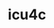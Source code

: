 ---
title: "icu4c"
layout: cache
categories: [package, develop]
meta: {"versions": ["74.2"], "compilers": ["gcc@=11.1.0", "gcc@=11.4.0", "gcc@=7.5.0", "gcc@=9.4.0"], "oss": ["ubuntu18.04", "ubuntu20.04", "ubuntu22.04"], "platforms": ["linux"], "targets": ["ppc64le", "x86_64_v3"], "stacks": ["build_systems", "data-vis-sdk", "e4s", "e4s-power", "root"], "num_specs": 17, "num_specs_by_stack": {"build_systems": 4, "root": 17, "e4s-power": 4, "data-vis-sdk": 4, "e4s": 5}}
spec_details: [{"hash": "5hg4sm2hfi3i6gnod6wkarm4spp5d6wq", "compiler": "gcc@=7.5.0", "versions": ["74.2"], "os": "ubuntu18.04", "platform": "linux", "target": "x86_64_v3", "variants": ["build_system=autotools", "cxxstd=11"], "stacks": ["build_systems", "root"], "size": "-", "tarball": "https://binaries.spack.io/develop/build_cache/linux-ubuntu18.04-x86_64_v3/gcc-7.5.0/icu4c-74.2/linux-ubuntu18.04-x86_64_v3-gcc-7.5.0-icu4c-74.2-5hg4sm2hfi3i6gnod6wkarm4spp5d6wq.spack"}, {"hash": "oeqimrw22dzhzdehbfoz2qpyqh4w43rq", "compiler": "gcc@=7.5.0", "versions": ["74.2"], "os": "ubuntu18.04", "platform": "linux", "target": "x86_64_v3", "variants": ["build_system=autotools", "cxxstd=11"], "stacks": ["build_systems", "root"], "size": "-", "tarball": "https://binaries.spack.io/develop/build_cache/linux-ubuntu18.04-x86_64_v3/gcc-7.5.0/icu4c-74.2/linux-ubuntu18.04-x86_64_v3-gcc-7.5.0-icu4c-74.2-oeqimrw22dzhzdehbfoz2qpyqh4w43rq.spack"}, {"hash": "pjgaucnsuxlyj67hxsq2ubcwa36ddn73", "compiler": "gcc@=7.5.0", "versions": ["74.2"], "os": "ubuntu18.04", "platform": "linux", "target": "x86_64_v3", "variants": ["build_system=autotools", "cxxstd=11"], "stacks": ["build_systems", "root"], "size": "-", "tarball": "https://binaries.spack.io/develop/build_cache/linux-ubuntu18.04-x86_64_v3/gcc-7.5.0/icu4c-74.2/linux-ubuntu18.04-x86_64_v3-gcc-7.5.0-icu4c-74.2-pjgaucnsuxlyj67hxsq2ubcwa36ddn73.spack"}, {"hash": "kg7b7sirya7iwflvm3hortm3hjeqe4vl", "compiler": "gcc@=7.5.0", "versions": ["74.2"], "os": "ubuntu18.04", "platform": "linux", "target": "x86_64_v3", "variants": ["build_system=autotools", "cxxstd=11"], "stacks": ["build_systems", "root"], "size": "-", "tarball": "https://binaries.spack.io/develop/build_cache/linux-ubuntu18.04-x86_64_v3/gcc-7.5.0/icu4c-74.2/linux-ubuntu18.04-x86_64_v3-gcc-7.5.0-icu4c-74.2-kg7b7sirya7iwflvm3hortm3hjeqe4vl.spack"}, {"hash": "5x7xzjyfdlkvih2i53q67mqh6o5oyefj", "compiler": "gcc@=9.4.0", "versions": ["74.2"], "os": "ubuntu20.04", "platform": "linux", "target": "ppc64le", "variants": ["build_system=autotools", "cxxstd=11"], "stacks": ["root", "e4s-power"], "size": "-", "tarball": "https://binaries.spack.io/develop/build_cache/linux-ubuntu20.04-ppc64le/gcc-9.4.0/icu4c-74.2/linux-ubuntu20.04-ppc64le-gcc-9.4.0-icu4c-74.2-5x7xzjyfdlkvih2i53q67mqh6o5oyefj.spack"}, {"hash": "ftp4qp6hktq3d2hfuzobtzj2t5hfch5l", "compiler": "gcc@=9.4.0", "versions": ["74.2"], "os": "ubuntu20.04", "platform": "linux", "target": "ppc64le", "variants": ["build_system=autotools", "cxxstd=11"], "stacks": ["root", "e4s-power"], "size": "-", "tarball": "https://binaries.spack.io/develop/build_cache/linux-ubuntu20.04-ppc64le/gcc-9.4.0/icu4c-74.2/linux-ubuntu20.04-ppc64le-gcc-9.4.0-icu4c-74.2-ftp4qp6hktq3d2hfuzobtzj2t5hfch5l.spack"}, {"hash": "wpnydslchko7ld547yz2kz2c2lshwrhx", "compiler": "gcc@=9.4.0", "versions": ["74.2"], "os": "ubuntu20.04", "platform": "linux", "target": "ppc64le", "variants": ["build_system=autotools", "cxxstd=11"], "stacks": ["root", "e4s-power"], "size": "-", "tarball": "https://binaries.spack.io/develop/build_cache/linux-ubuntu20.04-ppc64le/gcc-9.4.0/icu4c-74.2/linux-ubuntu20.04-ppc64le-gcc-9.4.0-icu4c-74.2-wpnydslchko7ld547yz2kz2c2lshwrhx.spack"}, {"hash": "ilxhzmeymrc3vhty6xiwmlxf27u62jys", "compiler": "gcc@=9.4.0", "versions": ["74.2"], "os": "ubuntu20.04", "platform": "linux", "target": "ppc64le", "variants": ["build_system=autotools", "cxxstd=11"], "stacks": ["root", "e4s-power"], "size": "-", "tarball": "https://binaries.spack.io/develop/build_cache/linux-ubuntu20.04-ppc64le/gcc-9.4.0/icu4c-74.2/linux-ubuntu20.04-ppc64le-gcc-9.4.0-icu4c-74.2-ilxhzmeymrc3vhty6xiwmlxf27u62jys.spack"}, {"hash": "aaczlgdo663kxxgeatku3zksvitc27ch", "compiler": "gcc@=11.1.0", "versions": ["74.2"], "os": "ubuntu20.04", "platform": "linux", "target": "x86_64_v3", "variants": ["build_system=autotools", "cxxstd=11"], "stacks": ["data-vis-sdk", "root"], "size": "-", "tarball": "https://binaries.spack.io/develop/build_cache/linux-ubuntu20.04-x86_64_v3/gcc-11.1.0/icu4c-74.2/linux-ubuntu20.04-x86_64_v3-gcc-11.1.0-icu4c-74.2-aaczlgdo663kxxgeatku3zksvitc27ch.spack"}, {"hash": "qdflf6i2dkh7acbvsh2dpsndcykcfapt", "compiler": "gcc@=11.1.0", "versions": ["74.2"], "os": "ubuntu20.04", "platform": "linux", "target": "x86_64_v3", "variants": ["build_system=autotools", "cxxstd=11"], "stacks": ["data-vis-sdk", "root"], "size": "-", "tarball": "https://binaries.spack.io/develop/build_cache/linux-ubuntu20.04-x86_64_v3/gcc-11.1.0/icu4c-74.2/linux-ubuntu20.04-x86_64_v3-gcc-11.1.0-icu4c-74.2-qdflf6i2dkh7acbvsh2dpsndcykcfapt.spack"}, {"hash": "i5kadh7lvumbmhlrg3bsfy3rrzdyfmzh", "compiler": "gcc@=11.1.0", "versions": ["74.2"], "os": "ubuntu20.04", "platform": "linux", "target": "x86_64_v3", "variants": ["build_system=autotools", "cxxstd=11"], "stacks": ["data-vis-sdk", "root"], "size": "-", "tarball": "https://binaries.spack.io/develop/build_cache/linux-ubuntu20.04-x86_64_v3/gcc-11.1.0/icu4c-74.2/linux-ubuntu20.04-x86_64_v3-gcc-11.1.0-icu4c-74.2-i5kadh7lvumbmhlrg3bsfy3rrzdyfmzh.spack"}, {"hash": "f6vmblsk3ufacyg5yelfn7uzisppe3jj", "compiler": "gcc@=11.1.0", "versions": ["74.2"], "os": "ubuntu20.04", "platform": "linux", "target": "x86_64_v3", "variants": ["build_system=autotools", "cxxstd=11"], "stacks": ["data-vis-sdk", "root"], "size": "-", "tarball": "https://binaries.spack.io/develop/build_cache/linux-ubuntu20.04-x86_64_v3/gcc-11.1.0/icu4c-74.2/linux-ubuntu20.04-x86_64_v3-gcc-11.1.0-icu4c-74.2-f6vmblsk3ufacyg5yelfn7uzisppe3jj.spack"}, {"hash": "xqfagwwf23cmk4w7zorpzhfrb5abjbga", "compiler": "gcc@=11.4.0", "versions": ["74.2"], "os": "ubuntu22.04", "platform": "linux", "target": "x86_64_v3", "variants": ["build_system=autotools", "cxxstd=11"], "stacks": ["root", "e4s"], "size": "-", "tarball": "https://binaries.spack.io/develop/build_cache/linux-ubuntu22.04-x86_64_v3/gcc-11.4.0/icu4c-74.2/linux-ubuntu22.04-x86_64_v3-gcc-11.4.0-icu4c-74.2-xqfagwwf23cmk4w7zorpzhfrb5abjbga.spack"}, {"hash": "puldt7d6fe5kurkkco76hx6tla27uwzb", "compiler": "gcc@=11.4.0", "versions": ["74.2"], "os": "ubuntu22.04", "platform": "linux", "target": "x86_64_v3", "variants": ["build_system=autotools", "cxxstd=11"], "stacks": ["root", "e4s"], "size": "-", "tarball": "https://binaries.spack.io/develop/build_cache/linux-ubuntu22.04-x86_64_v3/gcc-11.4.0/icu4c-74.2/linux-ubuntu22.04-x86_64_v3-gcc-11.4.0-icu4c-74.2-puldt7d6fe5kurkkco76hx6tla27uwzb.spack"}, {"hash": "np44ngoagq5pskcuwyaisyh7j73feotl", "compiler": "gcc@=11.4.0", "versions": ["74.2"], "os": "ubuntu22.04", "platform": "linux", "target": "x86_64_v3", "variants": ["build_system=autotools", "cxxstd=11"], "stacks": ["root", "e4s"], "size": "-", "tarball": "https://binaries.spack.io/develop/build_cache/linux-ubuntu22.04-x86_64_v3/gcc-11.4.0/icu4c-74.2/linux-ubuntu22.04-x86_64_v3-gcc-11.4.0-icu4c-74.2-np44ngoagq5pskcuwyaisyh7j73feotl.spack"}, {"hash": "ggspybpafbrngm3shtwjnsbf37nzz363", "compiler": "gcc@=11.4.0", "versions": ["74.2"], "os": "ubuntu22.04", "platform": "linux", "target": "x86_64_v3", "variants": ["build_system=autotools", "cxxstd=11"], "stacks": ["root", "e4s"], "size": "-", "tarball": "https://binaries.spack.io/develop/build_cache/linux-ubuntu22.04-x86_64_v3/gcc-11.4.0/icu4c-74.2/linux-ubuntu22.04-x86_64_v3-gcc-11.4.0-icu4c-74.2-ggspybpafbrngm3shtwjnsbf37nzz363.spack"}, {"hash": "xdfawm3it3ftymkusiwqvrju3yeynrwn", "compiler": "gcc@=11.4.0", "versions": ["74.2"], "os": "ubuntu22.04", "platform": "linux", "target": "x86_64_v3", "variants": ["build_system=autotools", "cxxstd=11"], "stacks": ["root", "e4s"], "size": "-", "tarball": "https://binaries.spack.io/develop/build_cache/linux-ubuntu22.04-x86_64_v3/gcc-11.4.0/icu4c-74.2/linux-ubuntu22.04-x86_64_v3-gcc-11.4.0-icu4c-74.2-xdfawm3it3ftymkusiwqvrju3yeynrwn.spack"}]
---